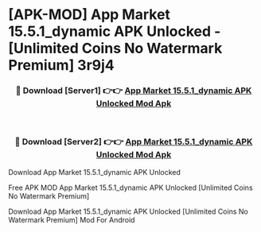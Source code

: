 # [APK-MOD] App Market 15.5.1_dynamic APK Unlocked - [Unlimited Coins No Watermark Premium] 3r9j4



<div align="center">
<h3>🔴 Download [Server1] 👉👉 <a href="https://momento.my/?title=App_Market_15.5.1_dynamic_APK_Unlocked">App Market 15.5.1_dynamic APK Unlocked Mod Apk</a></h3><br>

<h3>🔴 Download [Server2] 👉👉 <a href="https://momento.my/?title=App_Market_15.5.1_dynamic_APK_Unlocked">App Market 15.5.1_dynamic APK Unlocked Mod Apk</a></h3>
</div>



Download App Market 15.5.1_dynamic APK Unlocked 

Free APK MOD App Market 15.5.1_dynamic APK Unlocked [Unlimited Coins No Watermark Premium]

Download App Market 15.5.1_dynamic APK Unlocked [Unlimited Coins No Watermark Premium] Mod For Android
